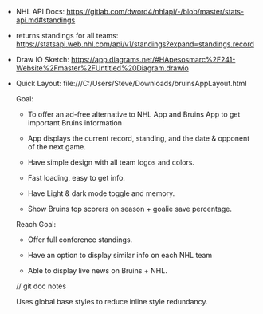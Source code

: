 - NHL API Docs:
  https://gitlab.com/dword4/nhlapi/-/blob/master/stats-api.md#standings

- returns standings for all teams:
  https://statsapi.web.nhl.com/api/v1/standings?expand=standings.record

- Draw IO Sketch:
  https://app.diagrams.net/#HApesosmarc%2F241-Website%2Fmaster%2FUntitled%20Diagram.drawio

- Quick Layout:
  file:///C:/Users/Steve/Downloads/bruinsAppLayout.html

  Goal:

  - To offer an ad-free alternative to NHL App and Bruins App to get important Bruins information

  - App displays the current record, standing, and the date & opponent of the next game.

  - Have simple design with all team logos and colors.

  - Fast loading, easy to get info.

  - Have Light & dark mode toggle and memory.

  - Show Bruins top scorers on season + goalie save percentage.

  Reach Goal:

  - Offer full conference standings.

  - Have an option to display similar info on each NHL team

  - Able to display live news on Bruins + NHL.

  // git doc notes

  Uses global base styles to reduce inline style redundancy.
